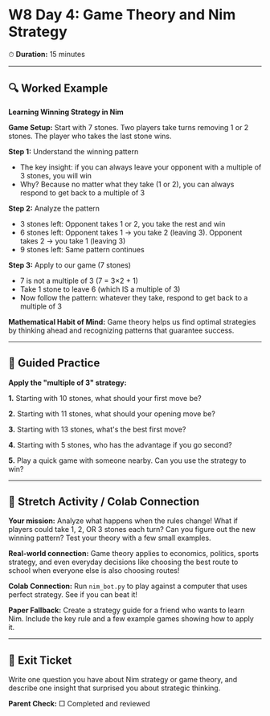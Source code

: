 # W8 Day 4: Game Theory and Nim Strategy

⏱ **Duration:** 15 minutes

---

## 🔍 Worked Example

**Learning Winning Strategy in Nim**

**Game Setup:** Start with 7 stones. Two players take turns removing 1 or 2 stones. The player who takes the last stone wins.

**Step 1:** Understand the winning pattern
- The key insight: if you can always leave your opponent with a multiple of 3 stones, you will win
- Why? Because no matter what they take (1 or 2), you can always respond to get back to a multiple of 3

**Step 2:** Analyze the pattern
- 3 stones left: Opponent takes 1 or 2, you take the rest and win
- 6 stones left: Opponent takes 1 → you take 2 (leaving 3). Opponent takes 2 → you take 1 (leaving 3)
- 9 stones left: Same pattern continues

**Step 3:** Apply to our game (7 stones)
- 7 is not a multiple of 3 (7 = 3×2 + 1)
- Take 1 stone to leave 6 (which IS a multiple of 3)
- Now follow the pattern: whatever they take, respond to get back to a multiple of 3

**Mathematical Habit of Mind:** Game theory helps us find optimal strategies by thinking ahead and recognizing patterns that guarantee success.

---

## 📝 Guided Practice

**Apply the "multiple of 3" strategy:**

**1.** Starting with 10 stones, what should your first move be?

**2.** Starting with 11 stones, what should your opening move be?

**3.** Starting with 13 stones, what's the best first move?

**4.** Starting with 5 stones, who has the advantage if you go second?

**5.** Play a quick game with someone nearby. Can you use the strategy to win?

---

## 🚀 Stretch Activity / Colab Connection

**Your mission:** Analyze what happens when the rules change! What if players could take 1, 2, OR 3 stones each turn? Can you figure out the new winning pattern? Test your theory with a few small examples.

**Real-world connection:** Game theory applies to economics, politics, sports strategy, and even everyday decisions like choosing the best route to school when everyone else is also choosing routes!

**Colab Connection:** Run `nim_bot.py` to play against a computer that uses perfect strategy. See if you can beat it!

**Paper Fallback:** Create a strategy guide for a friend who wants to learn Nim. Include the key rule and a few example games showing how to apply it.

---

## 🎯 Exit Ticket

Write one question you have about Nim strategy or game theory, and describe one insight that surprised you about strategic thinking.

**Parent Check:** □ Completed and reviewed